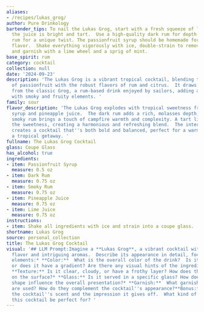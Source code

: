 ```yaml
---
aliases:
- /recipes/lukas_grog/
author: Pure Drinkology
bartender_tips: To nail the Lukas Grog, start with a fresh squeeze of lime, ensuring
  the juice is bright and tart.  Use a high-quality dark rum for depth and a smoky
  rum for a unique twist. The passionfruit syrup should be homemade for a more complex
  flavor.  Shake everything vigorously with ice, double-strain to remove any pulp,
  and garnish with a lime wheel and a sprig of mint.
base_spirit: rum
category: cocktail
collection: null
date: '2024-09-23'
description: 'The Lukas Grog is a vibrant tropical cocktail, blending the sweetness
  of passionfruit with the robust flavors of rum and citrus.  It draws inspiration
  from the classic Grog, a rum-based drink enjoyed by sailors, adding a modern twist
  with smoky and fruity elements. '
family: sour
flavor_description: 'The Lukas Grog explodes with tropical sweetness from the passionfruit
  syrup and pineapple juice.  The dark rum adds a rich, molasses depth, while the
  smoky rum brings a touch of campfire warmth and complexity. A tart lime juice balances
  the sweetness, creating a harmonious and refreshing blend.  The interplay of flavors
  creates a cocktail that''s both bold and balanced, perfect for a warm evening or
  a tropical getaway. '
fullname: The Lukas Grog Cocktail
glass: Coupe Glass
has_alcohol: true
ingredients:
- item: Passionfruit Syrup
  measure: 0.5 oz
- item: Dark Rum
  measure: 0.75 oz
- item: Smoky Rum
  measure: 0.75 oz
- item: Pineapple Juice
  measure: 0.75 oz
- item: Lime Juice
  measure: 0.75 oz
instructions:
- item: Shake all ingredients with ice and strain into a coupe glass.
shortname: Lukas Grog
source: personal_collection
title: The Lukas Grog Cocktail
visual: '## LLM Prompt:Imagine a **Lukas Grog**, a vibrant cocktail with layers of
  flavor and intriguing aromas.  Describe its appearance in detail, focusing on these
  elements:* **Color:**  What is the overall color of the drink?  Is it a single shade
  or does it have a gradient? Are there any visual hints of the ingredients within?*
  **Texture:** Is it clear, cloudy, or have a frothy layer? How does the light play
  on the surface?* **Glass:** Is it served in a specific glass? How does the glass
  shape influence the overall presentation?* **Garnish:**  What garnishes, if any,
  are used? How do they complement the cocktail''s appearance?**Bonus:**  Describe
  the cocktail''s scent and the impression it gives off.  What kind of setting would
  this cocktail be perfect for? '
---
```



